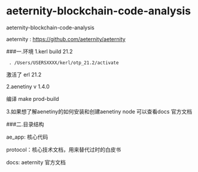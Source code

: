# aeternity-blockchain-code-analysis
aeternity-blockchain-code-analysis 

aeternity : https://github.com/aeternity/aeternity

###一.环境
1.kerl  build 21.2

     . /Users/USERSXXXX/kerl/otp_21.2/activate  

激活了 erl  21.2

2.aenetiny v 1.4.0 

编译  make prod-build

3.如果想了解aenetiny的如何安装和创建aenetiny node 
可以查看docs 官方文档


###二.目录结构

ae_app: 核心代码

protocol：核心技术文档，用来替代过时的白皮书

docs: aeternity 官方文档



